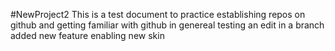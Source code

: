 #NewProject2
This is a test document to practice establishing repos on github and getting familiar with github in genereal
testing an edit in a branch
added new feature enabling new skin
